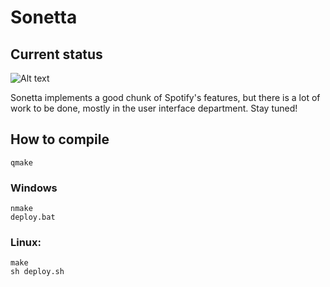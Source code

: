 Sonetta
==========

Current status
----------
![Alt text](https://raw.github.com/Andlon/sonetta/master/images/tracks.png "Sonetta's track view as of 28/11/13")

Sonetta implements a good chunk of Spotify's features, but there is a lot of work to be done, mostly in the user interface department. Stay tuned!

How to compile
----------
	qmake
	
### Windows

	nmake
	deploy.bat

### Linux:
	make
	sh deploy.sh
	

